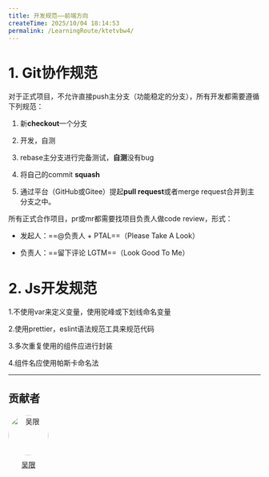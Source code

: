 ```yaml
---
title: 开发规范——前端方向
createTime: 2025/10/04 18:14:53
permalink: /LearningRoute/ktetvbw4/
---
```

# 1. Git协作规范

对于正式项目，不允许直接push主分支（功能稳定的分支），所有开发都需要遵循下列规范：

1. 新**checkout**一个分支

2. 开发，自测

3. rebase主分支进行完备测试，**自测**没有bug

4. 将自己的commit **squash**

5. 通过平台（GitHub或Gitee）提起**pull request**或者merge request合并到主分支之中。

所有正式合作项目，pr或mr都需要找项目负责人做code review，形式：

* 发起人：==@负责人 + PTAL==（Please Take A Look）

* 负责人：==留下评论 LGTM==（Look Good To Me）

# 2. Js开发规范

1.不使用var来定义变量，使用驼峰或下划线命名变量

2.使用prettier，eslint语法规范工具来规范代码

3.多次重复使用的组件应进行封装

4.组件名应使用帕斯卡命名法

---
## 贡献者

<div class="contributors-list" style="display: flex; gap: 20px; flex-wrap: wrap; margin-top: 20px;">
  <!-- 贡献者 1 -->
  <div style="text-align: center;">
    <img src="https://avatars.githubusercontent.com/u/145993470?v=4" alt="吴限" style="width: 80px; border-radius: 50%;" />
    <p style="margin-top: 8px;"><a href="https://github.com/zhuningyu3" target="_blank">吴限</a></p>
  </div>
</div>